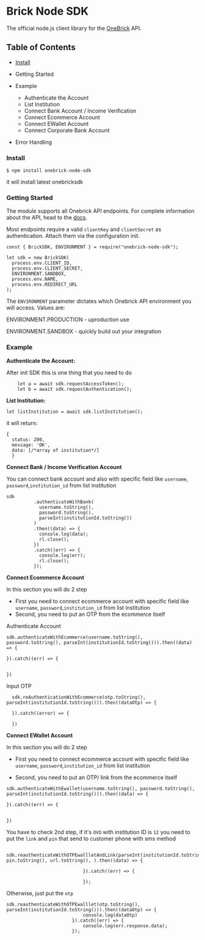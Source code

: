 # Brick Node SDK
The official node.js client library for the [OneBrick](https://www.onebrick.io/) API.

## Table of Contents

* [Install](###Install)
* Getting Started
* Example
 	 - Authenticate the Account 
	 - List Institution
	 - Connect Bank Account / Income Verification
	 - Connect Ecommerce Account
	 - Connect EWallet Account
	 - Connect Corporate Bank Account

* 	 Error Handling

### Install

```
$ npm install onebrick-node-sdk
```

it will install latest onebricksdk

### Getting Started

The module supports all Onebrick API endpoints. For complete information about the API, head to the [docs](https://docs.onebrick.io/).

Most endpoints require a valid `clientKey` and `clientSecret` as authentication. Attach them via the configuration init.

```
const { BrickSDK, ENVIRONMENT } = require("onebrick-node-sdk");

let sdk = new BrickSDK(
  process.env.CLIENT_ID,
  process.env.CLIENT_SECRET,
  ENVIRONMENT.SANDBOX,
  process.env.NAME,
  process.env.REDIRECT_URL
);
```

The `ENVIRONMENT` parameter dictates which Onebrick API environment you will access. Values are:

ENVIRONMENT.PRODUCTION - uproduction use

ENVIRONMENT.SANDBOX - quickly build out your integration

### Example

**Authenticate the Account:**

After init SDK this is one thing that you need to do

```
    let a = await sdk.requestAccessToken();
    let b = await sdk.requestAuthentication();
```

**List Institution:**


```
let listInstitution = await sdk.listInstitution();
```

it will return:

```
{
  status: 200,
  message: 'OK',
  data: [/*array of institution*/]
  }
```

**Connect Bank / Income Verification Account**

You can connect bank account and also with specific field like `username`, `password`,`institution_id` from list institution

```
sdk
          .authenticateWithBank(
            username.toString(),
            password.toString(),
            parseInt(institutionId.toString())
          )
          .then((data) => {
            console.log(data);
            rl.close();
          })
          .catch((err) => {
            console.log(err);
            rl.close();
          });
```

**Connect Ecommerce Account**

In this section you will do 2 step

  -  First you need to connect ecommerce account  with specific field like `username`, `password`,`institution_id` from list institution
  -  Second, you need to put an OTP from the ecommerce itself

Authenticate Account

```
sdk.authenticateWithEcommerce(username.toString(), password.toString(), parseInt(institutionId.toString())).then((data) => {

}).catch((err) => {


})
```

Input OTP

```
  sdk.reAuthenticationWithEcommerce(otp.toString(), parseInt(institutionId.toString())).then((dataOtp) => {
  
  }).catch((error) => {
  
  })
```

**Connect EWallet Account**

In this section you will do 2 step

  -  First you need to connect ecommerce account  with specific field like `username`, `password`,`institution_id` from list institution
  
  -  Second, you need to put an OTP/ link from the ecommerce itself

```
sdk.authenticateWithEwallet(username.toString(), password.toString(), parseInt(institutionId.toString())).then((data) => {

}).catch((err) => {


})
```

You have to check 2nd step, if it's `OVO` with institution ID is `12` you need to put the `link` and `pin` that send to customer phone with sms method

```
 sdk.reauthenticateWithOTPEwallletAndLink(parseInt(institutionId.toString()), pin.toString(), url.toString(), ).then((data) => {

                            }).catch((err) => {

                            });
```

Otherwise, just put the `otp`

```
sdk.reauthenticateWithOTPEwalllet(otp.toString(), parseInt(institutionId.toString())).then((dataOtp) => {
                            console.log(dataOtp)
                        }).catch((err) => {
                            console.log(err.response.data);
                        });
```


